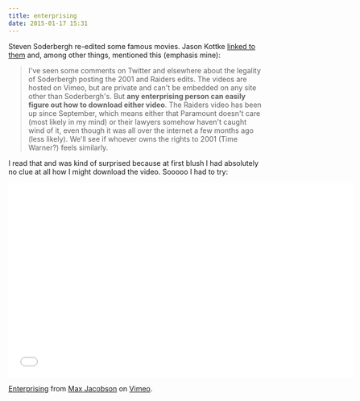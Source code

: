 ```yaml
---
title: enterprising
date: 2015-01-17 15:31
---
```


Steven Soderbergh re-edited some famous movies. Jason Kottke [linked to them][0]
and, among other things, mentioned this (emphasis mine):

[0]: http://kottke.org/15/01/soderberghs-edit-of-2001

> I've seen some comments on Twitter and elsewhere about the legality of
Soderbergh posting the 2001 and Raiders edits. The videos are hosted on Vimeo,
but are private and can't be embedded on any site other than Soderbergh's. But
**any enterprising person can easily figure out how to download either video**.
The Raiders video has been up since September, which means either that
Paramount doesn't care (most likely in my mind) or their lawyers somehow
haven't caught wind of it, even though it was all over the internet a few
months ago (less likely). We'll see if whoever owns the rights to 2001 (Time
Warner?) feels similarly.

I read that and was kind of surprised because at first blush I had absolutely
no clue at all how I might download the video. Sooooo I had to try:

<iframe src="//player.vimeo.com/video/117056934?title=0&amp;byline=0&amp;portrait=0&amp;color=ff9933" width="686" height="386" frameborder="0" webkitallowfullscreen mozallowfullscreen allowfullscreen></iframe> <p><a href="http://vimeo.com/117056934">Enterprising</a> from <a href="http://vimeo.com/maxjacobson">Max Jacobson</a> on <a href="https://vimeo.com">Vimeo</a>.</p>

